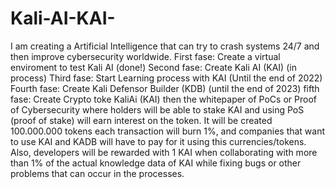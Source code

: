 # Kali-AI-KAI- 
I am creating a Artificial Intelligence that can try to crash systems 24/7 and then improve cybersecurity worldwide. 
First fase: Create a virtual enviroment to test Kali AI (done!) 
Second fase: Create Kali AI (KAI) (in process) 
Third fase: Start Learning process with KAI (Until the end of 2022) 
Fourth fase: Create Kali Defensor Builder (KDB) (until the end of 2023) 
fifth fase: Create Crypto toke KaliAi (KAI) then the whitepaper of PoCs or Proof of Cybersecurity where holders will be able to stake KAI and using PoS (proof of stake) will earn interest on the token. It will be created 100.000.000 tokens each transaction will burn 1%, and companies that want to use KAI and KADB will have to pay for it using this currencies/tokens. Also, developers will be rewarded with 1 KAI when collaborating with more than 1% of the actual knowledge data of KAI while fixing bugs or other problems that can occur in the processes.
